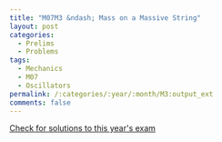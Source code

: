 ```yaml
---
title: "M07M3 &ndash; Mass on a Massive String"
layout: post
categories:
  - Prelims
  - Problems
tags:
  - Mechanics
  - M07
  - Oscillators
permalink: /:categories/:year/:month/M3:output_ext
comments: false
---
```

<object data="2007M3M.pdf" type="application/pdf" width="100%" height="500"></object>
<div class="message"><a href='https://princetonprelim.com/prelim/19/'>Check for solutions to this year's exam</a></div>
